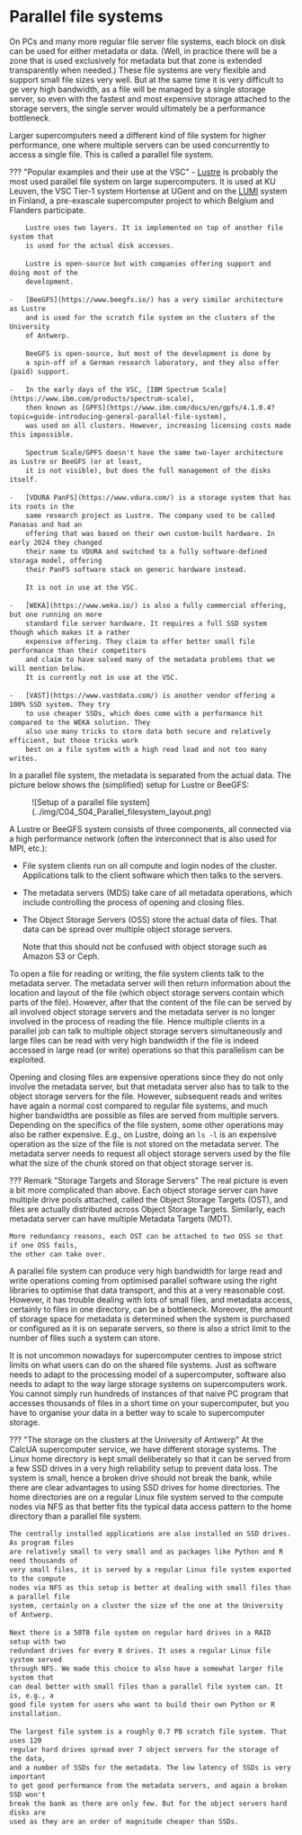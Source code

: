 # Parallel file systems

On PCs and many more regular file server file systems, each block on disk can 
be used for either metadata or data. (Well, in practice there will be a zone
that is used exclusively for metadata but that zone is extended transparently
when needed.) These file systems are very flexible and support small file
sizes very well. But at the same time it is very difficult to ge very high
bandwidth, as a file will be managed by a single storage server, so even with
the fastest and most expensive storage attached to the storage servers, the 
single server would ultimately be a performance bottleneck.

Larger supercomputers need a different kind of file system for higher performance,
one where multiple servers can be used concurrently to access a single file.
This is called a parallel file system. 

??? "Popular examples and their use at the VSC"
    -   [Lustre](https://www.lustre.org/) is probably the most used parallel file system on large supercomputers.
        It is used at KU Leuven, the VSC Tier-1 system Hortense at UGent and on the 
        [LUMI](https://lumi-supercomputer.eu/) system in Finland, a pre-exascale
        supercomputer project to which Belgium and Flanders participate.

        Lustre uses two layers. It is implemented on top of another file system that
        is used for the actual disk accesses.

        Lustre is open-source but with companies offering support and doing most of the
        development.

    -   [BeeGFS](https://www.beegfs.io/) has a very similar architecture as Lustre
        and is used for the scratch file system on the clusters of the University
        of Antwerp.

        BeeGFS is open-source, but most of the development is done by 
        a spin-off of a German research laboratory, and they also offer (paid) support.

    -   In the early days of the VSC, [IBM Spectrum Scale](https://www.ibm.com/products/spectrum-scale),
        then known as [GPFS](https://www.ibm.com/docs/en/gpfs/4.1.0.4?topic=guide-introducing-general-parallel-file-system),
        was used on all clusters. However, increasing licensing costs made this impossible.

        Spectrum Scale/GPFS doesn't have the same two-layer architecture as Lustre or BeeGFS (or at least,
        it is not visible), but does the full management of the disks itself.

    -   [VDURA PanFS](https://www.vdura.com/) is a storage system that has its roots in the
        same research project as Lustre. The company used to be called Panasas and had an
        offering that was based on their own custom-built hardware. In early 2024 they changed 
        their name to VDURA and switched to a fully software-defined storaga model, offering
        their PanFS software stack on generic hardware instead.

        It is not in use at the VSC.

    -   [WEKA](https://www.weka.io/) is also a fully commercial offering, but one running on more
        standard file server hardware. It requires a full SSD system though which makes it a rather
        expensive offering. They claim to offer better small file performance than their competitors
        and claim to have solved many of the metadata problems that we will mention below.
        It is currently not in use at the VSC.

    -   [VAST](https://www.vastdata.com/) is another vendor offering a 100% SSD system. They try
        to use cheaper SSDs, which does come with a performance hit compared to the WEKA solution. They
        also use many tricks to store data both secure and relatively efficient, but those tricks work
        best on a file system with a high read load and not too many writes.

In a parallel file system, the metadata is separated from the actual data. The picture below shows
the (simplified) setup for Lustre or BeeGFS:

<figure markdown>
  ![Setup of a parallel file system](../img/C04_S04_Parallel_filesystem_layout.png)
</figure>

A Lustre or BeeGFS system consists of three components, all connected via a high performance network
(often the interconnect that is also used for MPI, etc.):

-   File system clients run on all compute and login nodes of the cluster. Applications talk to the 
    client software which then talks to the servers.

-   The metadata servers (MDS)
    take care of all metadata operations, which include controlling the process of opening and closing
    files. 
    
-   The Object Storage Servers (OSS) store the actual data of files. That data can be spread over multiple
    object storage servers.

    Note that this should not be confused with object storage such as Amazon S3 or Ceph.

To open a file for reading or writing, the file system clients talk to the metadata server.
The metadata server will then return information about the location and layout of the file (which
object storage servers contain which parts of the file). 
However, after that the content of the file can be served by all involved object storage servers
and the metadata server is no longer involved in the process of reading the file.
Hence multiple clients in a parallel job can talk to multiple object storage servers simultaneously
and large files can be read with very high bandwidth if the file is indeed accessed in large read
(or write) operations so that this parallelism can be exploited.

Opening and closing files are expensive operations since they do not only involve the metadata
server, but that metadata server also has to talk to the object storage servers for the file. 
However, subsequent reads and writes have again a normal cost compared to regular file systems,
and much higher bandwidths are possible as files are served from multiple servers. 
Depending on the specifics of the file system, some other operations may also be rather expensive.
E.g., on Lustre, doing an `ls -l` is an expensive operation as the size of the file is not 
stored on the metadata server. The metadata server needs to request all object storage servers
used by the file what the size of the chunk stored on that object storage server is.

??? Remark "Storage Targets and Storage Servers"
    The real picture is even a bit more complicated than above. Each object storage server
    can have multiple drive pools attached, called the Object Storage Targets (OST), and files
    are actually distributed across Object Storage Targets. Similarly, each metadata server
    can have multiple Metadata Targets (MDT).

    More redundancy reasons, each OST can be attached to two OSS so that if one OSS fails,
    the other can take over.


A parallel file system can produce very high bandwidth for large read and write operations coming from 
optimised parallel software using the right libraries to optimise that data transport, and this
at a very reasonable cost. However, it has trouble dealing with lots of small files, and
metadata access, certainly to files in one directory, can be a bottleneck. Moreover, the
amount of storage space for metadata is determined when the system is purchased or 
configured as it is on separate servers, so there is also a strict limit to the number
of files such a system can store.

It is not uncommon nowadays for supercomputer centres to impose strict limits on what users
can do on the shared file systems. Just as software needs to adapt to the processing model
of a supercomputer, software also needs to adapt to the way large storage systems on supercomputers
work. You cannot simply run hundreds of instances of that naive PC program that accesses thousands
of files in a short time on your supercomputer, but you have to organise your data in a better
way to scale to supercomputer storage.

??? "The storage on the clusters at the University of Antwerp"
    At the CalcUA supercomputer service, we have different storage systems. The Linux home
    directory is kept small deliberately so that it can be served from a few SSD drives in
    a very high reliability setup to prevent data loss. The system is small, hence a broken
    drive should not break the bank, while there are clear advantages to using SSD drives for
    home directories. The home directories are on a regular Linux file system served to the 
    compute nodes via NFS as that better fits the typical data access pattern to the home
    directory than a parallel file system.

    The centrally installed applications are also installed on SSD drives. As program files 
    are relatively small to very small and as packages like Python and R need thousands of 
    very small files, it is served by a regular Linux file system exported to the compute
    nodes via NFS as this setup is better at dealing with small files than a parallel file
    system, certainly on a cluster the size of the one at the University of Antwerp.

    Next there is a 50TB file system on regular hard drives in a RAID setup with two
    redundant drives for every 8 drives. It uses a regular Linux file system served
    through NFS. We made this choice to also have a somewhat larger file system that
    can deal better with small files than a parallel file system can. It is, e.g., a 
    good file system for users who want to build their own Python or R installation.

    The largest file system is a roughly 0.7 PB scratch file system. That uses 120
    regular hard drives spread over 7 object servers for the storage of the data,
    and a number of SSDs for the metadata. The low latency of SSDs is very important
    to get good performance from the metadata servers, and again a broken SSD won't
    break the bank as there are only few. But for the object servers hard disks are 
    used as they are an order of magnitude cheaper than SSDs. 

